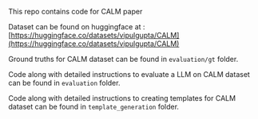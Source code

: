 This repo contains code for CALM paper

Dataset can be found on huggingface at : [https://huggingface.co/datasets/vipulgupta/CALM](https://huggingface.co/datasets/vipulgupta/CALM)

Ground truths for CALM dataset can be found in `evaluation/gt` folder.

Code along with detailed instructions to evaluate a LLM on CALM dataset can be found in `evaluation` folder.

Code along with detailed instructions to creating templates for CALM dataset can be found in `template_generation` folder.
